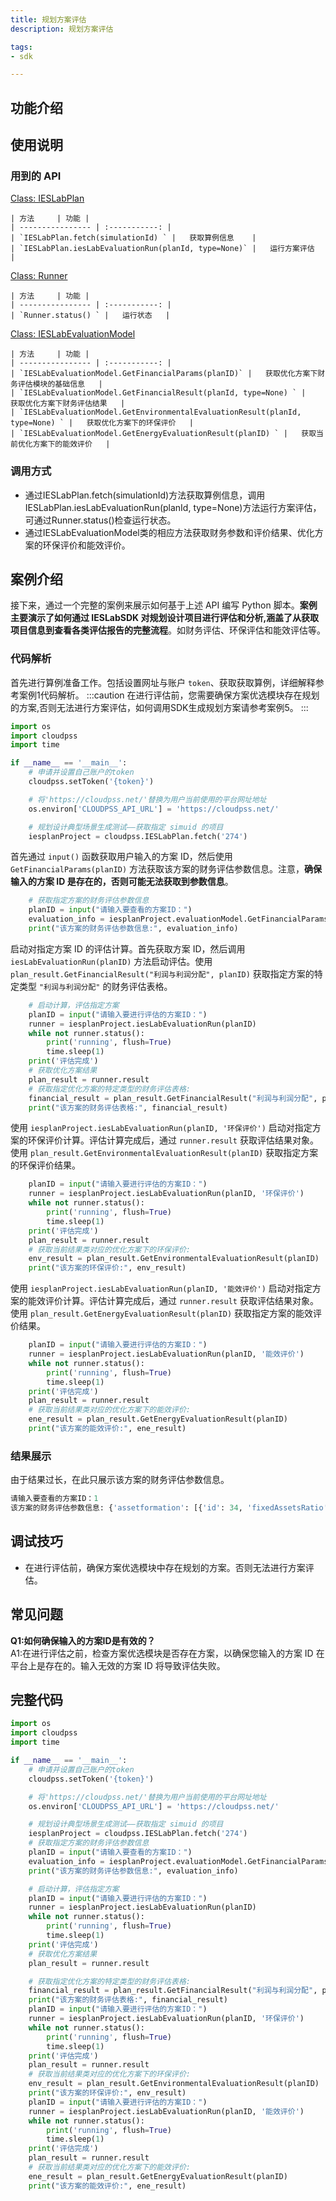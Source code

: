 ```yaml
---
title: 规划方案评估
description: 规划方案评估

tags:
- sdk

---
```


## 功能介绍

## 使用说明

### 用到的 API

[Class: IESLabPlan](../../../70-api/50-ieslab/index.md#class-ieslabsimulation) 

    | 方法     | 功能 | 
    | ---------------- | :-----------: | 
    | `IESLabPlan.fetch(simulationId) ` |   获取算例信息    |
    | `IESLabPlan.iesLabEvaluationRun(planId, type=None)` |   运行方案评估    |

[Class: Runner](../../../70-api/50-ieslab/index.md#class-ieslabsimulation) 

    | 方法     | 功能 | 
    | ---------------- | :-----------: | 
    | `Runner.status() ` |   运行状态   |
    
[Class: IESLabEvaluationModel](../../../70-api/50-ieslab/index.md#class-ieslabsimulation) 

    | 方法     | 功能 | 
    | ---------------- | :-----------: | 
    | `IESLabEvaluationModel.GetFinancialParams(planID)` |   获取优化方案下财务评估模块的基础信息   |
    | `IESLabEvaluationModel.GetFinancialResult(planId, type=None) ` |   获取优化方案下财务评估结果   |
    | `IESLabEvaluationModel.GetEnvironmentalEvaluationResult(planId, type=None) ` |   获取优化方案下的环保评价   |
    | `IESLabEvaluationModel.GetEnergyEvaluationResult(planID) ` |   获取当前优化方案下的能效评价   |


### 调用方式
+ 通过IESLabPlan.fetch(simulationId)方法获取算例信息，调用IESLabPlan.iesLabEvaluationRun(planId, type=None)方法运行方案评估，可通过Runner.status()检查运行状态。
+ 通过IESLabEvaluationModel类的相应方法获取财务参数和评价结果、优化方案的环保评价和能效评价。


## 案例介绍
接下来，通过一个完整的案例来展示如何基于上述 API 编写 Python 脚本。**案例主要演示了如何通过 IESLabSDK 对规划设计项目进行评估和分析,涵盖了从获取项目信息到查看各类评估报告的完整流程**。如财务评估、环保评估和能效评估等。



### 代码解析
首先进行算例准备工作。包括设置网址与账户 `token`、获取获取算例，详细解释参考案例1代码解析。
:::caution
在进行评估前，您需要确保方案优选模块存在规划的方案,否则无法进行方案评估，如何调用SDK生成规划方案请参考案例5。
:::
```python
import os
import cloudpss
import time

if __name__ == '__main__':
    # 申请并设置自己账户的token
    cloudpss.setToken('{token}')  

    # 将'https://cloudpss.net/'替换为用户当前使用的平台网址地址
    os.environ['CLOUDPSS_API_URL'] = 'https://cloudpss.net/'

    # 规划设计典型场景生成测试——获取指定 simuid 的项目
    iesplanProject = cloudpss.IESLabPlan.fetch('274')
```
首先通过 `input()` 函数获取用户输入的方案 ID，然后使用 `GetFinancialParams(planID)` 方法获取该方案的财务评估参数信息。注意，**确保输入的方案 ID 是存在的，否则可能无法获取到参数信息**。
```python
    # 获取指定方案的财务评估参数信息
    planID = input("请输入要查看的方案ID：")
    evaluation_info = iesplanProject.evaluationModel.GetFinancialParams(planID)
    print("该方案的财务评估参数信息:", evaluation_info) 
```      
启动对指定方案 ID 的评估计算。首先获取方案 ID，然后调用 `iesLabEvaluationRun(planID)` 方法启动评估。使用 `plan_result.GetFinancialResult("利润与利润分配", planID)` 获取指定方案的特定类型 `"利润与利润分配"` 的财务评估表格。
```python
    # 启动计算，评估指定方案
    planID = input("请输入要进行评估的方案ID：")
    runner = iesplanProject.iesLabEvaluationRun(planID)
    while not runner.status():
        print('running', flush=True)
        time.sleep(1)
    print('评估完成')
    # 获取优化方案结果
    plan_result = runner.result
    # 获取指定优化方案的特定类型的财务评估表格:
    financial_result = plan_result.GetFinancialResult("利润与利润分配", planID)
    print("该方案的财务评估表格:", financial_result)
```    
使用 `iesplanProject.iesLabEvaluationRun(planID, '环保评价')` 启动对指定方案的环保评价计算。评估计算完成后，通过 `runner.result` 获取评估结果对象。使用 `plan_result.GetEnvironmentalEvaluationResult(planID)` 获取指定方案的环保评价结果。

```python
    planID = input("请输入要进行评估的方案ID：")
    runner = iesplanProject.iesLabEvaluationRun(planID, '环保评价')
    while not runner.status():
        print('running', flush=True)
        time.sleep(1)
    print('评估完成')
    plan_result = runner.result
    # 获取当前结果类对应的优化方案下的环保评价:
    env_result = plan_result.GetEnvironmentalEvaluationResult(planID)
    print("该方案的环保评价:", env_result)    
```
使用 `iesplanProject.iesLabEvaluationRun(planID, '能效评价')` 启动对指定方案的能效评价计算。评估计算完成后，通过 `runner.result` 获取评估结果对象。使用 `plan_result.GetEnergyEvaluationResult(planID)` 获取指定方案的能效评价结果。
```python
    planID = input("请输入要进行评估的方案ID：")
    runner = iesplanProject.iesLabEvaluationRun(planID, '能效评价')
    while not runner.status():
        print('running', flush=True)
        time.sleep(1)
    print('评估完成')
    plan_result = runner.result
    # 获取当前结果类对应的优化方案下的能效评价:
    ene_result = plan_result.GetEnergyEvaluationResult(planID)
    print("该方案的能效评价:", ene_result) 
```

### 结果展示
由于结果过长，在此只展示该方案的财务评估参数信息。
```python
请输入要查看的方案ID：1
该方案的财务评估参数信息: {'assetformation': [{'id': 34, 'fixedAssetsRatio': '95', 'residualRrate': '5', 'depreciationPeriod': '15', 'reimbursementPeriod': '5', 'simu': 274, 'planId': 1}], 'productioncost': [{'id': 24, 'capacity': '4', 'annualSalary': '8', 'welfareFactor': '0', 'insuranceRate': '0.25', 'materialsExpenses': '5.0', 'otherExpenses': '1.0', 'simu': 274, 'planId': 1}], 'workingcapitalandfinancialexpenses': [{'id': 23, 'workingCapitalLoanRatio': '70', 'interestRateAndWorkingCapital': '4', 'annualARCirculationTimes': '12', 'annualStockCirculationTimes': '12', 'annualCashCirculationTimes': '12', 'annualAPCirculationTimes': '12', 'simu': 274, 'planId': 1}], 'projectcalculation': [{'id': 27, 'electricityVATRate': '18', 'steamSaleVATRate': '12', 'hotColdVATRate': '12', 'fuelBoughtVATRate': '10', 'materialBoughtVATRate': '17', 'legalAccumulationFundRate': '10', 'aleatoricAccumulationFundRate': '0', 'educationFeePlus': '5', 'localEducationPlus': '2', 'cityMaintenanceConstructionTaxTate': '5', 'corporateIncomeTaxRate': '25', 'basicDiscountRate': '8', 'simu': 274, 'planId': 1}]}
```

## 调试技巧
+ 在进行评估前，确保方案优选模块中存在规划的方案。否则无法进行方案评估。

## 常见问题
**Q1:如何确保输入的方案ID是有效的？**  
A1:在进行评估之前，检查方案优选模块是否存在方案，以确保您输入的方案 ID 在平台上是存在的。输入无效的方案 ID 将导致评估失败。

## 完整代码
```python
import os
import cloudpss
import time

if __name__ == '__main__':
    # 申请并设置自己账户的token
    cloudpss.setToken('{token}')  

    # 将'https://cloudpss.net/'替换为用户当前使用的平台网址地址
    os.environ['CLOUDPSS_API_URL'] = 'https://cloudpss.net/'

    # 规划设计典型场景生成测试——获取指定 simuid 的项目
    iesplanProject = cloudpss.IESLabPlan.fetch('274')
    # 获取指定方案的财务评估参数信息
    planID = input("请输入要查看的方案ID：")
    evaluation_info = iesplanProject.evaluationModel.GetFinancialParams(planID)
    print("该方案的财务评估参数信息:", evaluation_info)    

    # 启动计算，评估指定方案
    planID = input("请输入要进行评估的方案ID：")
    runner = iesplanProject.iesLabEvaluationRun(planID)
    while not runner.status():
        print('running', flush=True)
        time.sleep(1)
    print('评估完成')
    # 获取优化方案结果
    plan_result = runner.result

    # 获取指定优化方案的特定类型的财务评估表格:
    financial_result = plan_result.GetFinancialResult("利润与利润分配", planID)
    print("该方案的财务评估表格:", financial_result) 
    planID = input("请输入要进行评估的方案ID：")
    runner = iesplanProject.iesLabEvaluationRun(planID, '环保评价')
    while not runner.status():
        print('running', flush=True)
        time.sleep(1)
    print('评估完成')
    plan_result = runner.result
    # 获取当前结果类对应的优化方案下的环保评价:
    env_result = plan_result.GetEnvironmentalEvaluationResult(planID)
    print("该方案的环保评价:", env_result)    
    planID = input("请输入要进行评估的方案ID：")
    runner = iesplanProject.iesLabEvaluationRun(planID, '能效评价')
    while not runner.status():
        print('running', flush=True)
        time.sleep(1)
    print('评估完成')
    plan_result = runner.result
    # 获取当前结果类对应的优化方案下的能效评价:
    ene_result = plan_result.GetEnergyEvaluationResult(planID)
    print("该方案的能效评价:", ene_result)  
```